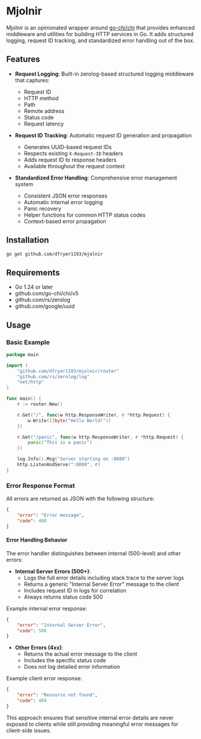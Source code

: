 # Mjolnir

Mjolnir is an opinionated wrapper around [go-chi/chi](https://github.com/go-chi/chi) that provides enhanced middleware and utilities for building HTTP services in Go. It adds structured logging, request ID tracking, and standardized error handling out of the box.

## Features

- **Request Logging**: Built-in zerolog-based structured logging middleware that captures:
  - Request ID
  - HTTP method
  - Path
  - Remote address
  - Status code
  - Request latency

- **Request ID Tracking**: Automatic request ID generation and propagation
  - Generates UUID-based request IDs
  - Respects existing `X-Request-ID` headers
  - Adds request ID to response headers
  - Available throughout the request context

- **Standardized Error Handling**: Comprehensive error management system
  - Consistent JSON error responses
  - Automatic internal error logging
  - Panic recovery
  - Helper functions for common HTTP status codes
  - Context-based error propagation

## Installation

```bash
go get github.com/dfryer1193/mjolnir
```

## Requirements

- Go 1.24 or later
- github.com/go-chi/chi/v5
- github.com/rs/zerolog
- github.com/google/uuid

## Usage

### Basic Example

```go
package main

import (
    "github.com/dfryer1193/mjolnir/router"
    "github.com/rs/zerolog/log"
    "net/http"
)

func main() {
    r := router.New()

    r.Get("/", func(w http.ResponseWriter, r *http.Request) {
        w.Write([]byte("Hello World!"))
    })

    r.Get("/panic", func(w http.ResponseWriter, r *http.Request) {
        panic("This is a panic")
    })

    log.Info().Msg("Server starting on :8080")
    http.ListenAndServe(":8080", r)
}
```

### Error Response Format

All errors are returned as JSON with the following structure:

```json
{
    "error": "Error message",
    "code": 400
}
```

#### Error Handling Behavior

The error handler distinguishes between internal (500-level) and other errors:

- **Internal Server Errors (500+)**:
  - Logs the full error details including stack trace to the server logs
  - Returns a generic "Internal Server Error" message to the client
  - Includes request ID in logs for correlation
  - Always returns status code 500

Example internal error response:
```json
{
    "error": "Internal Server Error",
    "code": 500
}
```

- **Other Errors (4xx)**:
  - Returns the actual error message to the client
  - Includes the specific status code
  - Does not log detailed error information

Example client error response:
```json
{
    "error": "Resource not found",
    "code": 404
}
```

This approach ensures that sensitive internal error details are never exposed to clients while still providing meaningful error messages for client-side issues.
